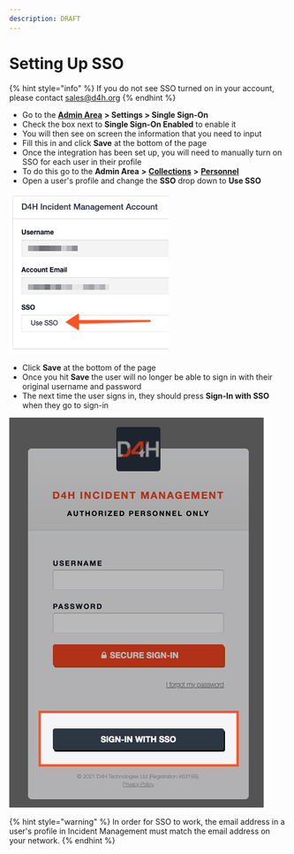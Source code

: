 ```yaml
---
description: DRAFT
---
```


# Setting Up SSO

{% hint style="info" %}
If you do not see SSO turned on in your account, please contact sales@d4h.org
{% endhint %}



* Go to the [**Admin Area**](./) **> Settings > Single Sign-On**
* Check the box next to **Single Sign-On Enabled** to enable it
* You will then see on screen the information that you need to input
* Fill this in and click **Save** at the bottom of the page
* Once the integration has been set up, you will need to manually turn on SSO for each user in their profile
* To do this go to the **Admin Area** **>** [**Collections**](collections/) **>** [**Personnel**](../personnel/)
* Open a user's profile and change the **SSO** drop down to **Use SSO**

![](<../../.gitbook/assets/2021-08-30 at 16.49 (2).png>)

* Click **Save** at the bottom of the page
* Once you hit **Save** the user will no longer be able to sign in with their original username and password
* The next time the user signs in, they should press **Sign-In with SSO** when they go to sign-in

![](<../../.gitbook/assets/2021-08-30 at 16.57.png>)

{% hint style="warning" %}
In order for SSO to work, the email address in a user's profile in Incident Management must match the email address on your network.&#x20;
{% endhint %}
